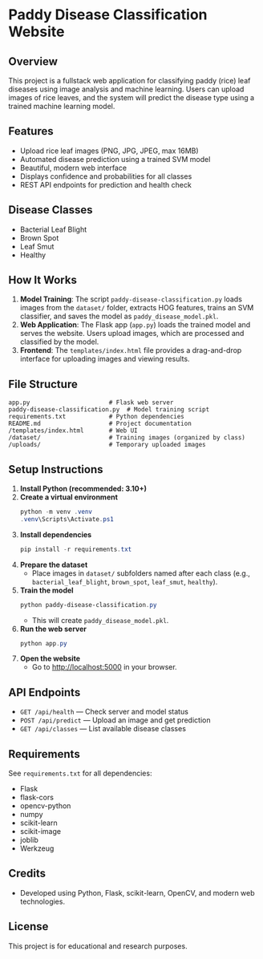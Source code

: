 # Paddy Disease Classification Website

## Overview
This project is a fullstack web application for classifying paddy (rice) leaf diseases using image analysis and machine learning. Users can upload images of rice leaves, and the system will predict the disease type using a trained machine learning model.

## Features
- Upload rice leaf images (PNG, JPG, JPEG, max 16MB)
- Automated disease prediction using a trained SVM model
- Beautiful, modern web interface
- Displays confidence and probabilities for all classes
- REST API endpoints for prediction and health check

## Disease Classes
- Bacterial Leaf Blight
- Brown Spot
- Leaf Smut
- Healthy

## How It Works
1. **Model Training**: The script `paddy-disease-classification.py` loads images from the `dataset/` folder, extracts HOG features, trains an SVM classifier, and saves the model as `paddy_disease_model.pkl`.
2. **Web Application**: The Flask app (`app.py`) loads the trained model and serves the website. Users upload images, which are processed and classified by the model.
3. **Frontend**: The `templates/index.html` file provides a drag-and-drop interface for uploading images and viewing results.

## File Structure
```
app.py                      # Flask web server
paddy-disease-classification.py  # Model training script
requirements.txt            # Python dependencies
README.md                   # Project documentation
/templates/index.html       # Web UI
/dataset/                   # Training images (organized by class)
/uploads/                   # Temporary uploaded images
```

## Setup Instructions
1. **Install Python (recommended: 3.10+)**
2. **Create a virtual environment**
   ```powershell
   python -m venv .venv
   .venv\Scripts\Activate.ps1
   ```
3. **Install dependencies**
   ```powershell
   pip install -r requirements.txt
   ```
4. **Prepare the dataset**
   - Place images in `dataset/` subfolders named after each class (e.g., `bacterial_leaf_blight`, `brown_spot`, `leaf_smut`, `healthy`).
5. **Train the model**
   ```powershell
   python paddy-disease-classification.py
   ```
   - This will create `paddy_disease_model.pkl`.
6. **Run the web server**
   ```powershell
   python app.py
   ```
7. **Open the website**
   - Go to [http://localhost:5000](http://localhost:5000) in your browser.

## API Endpoints
- `GET /api/health` — Check server and model status
- `POST /api/predict` — Upload an image and get prediction
- `GET /api/classes` — List available disease classes

## Requirements
See `requirements.txt` for all dependencies:
- Flask
- flask-cors
- opencv-python
- numpy
- scikit-learn
- scikit-image
- joblib
- Werkzeug

## Credits
- Developed using Python, Flask, scikit-learn, OpenCV, and modern web technologies.

## License
This project is for educational and research purposes.
